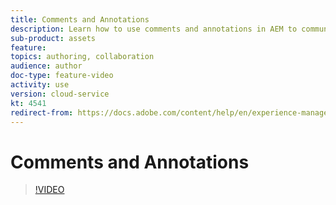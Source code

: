 ```yaml
---
title: Comments and Annotations
description: Learn how to use comments and annotations in AEM to communicate and collaborate on assets.
sub-product: assets
feature: 
topics: authoring, collaboration
audience: author
doc-type: feature-video
activity: use
version: cloud-service
kt: 4541
redirect-from: https://docs.adobe.com/content/help/en/experience-manager-learn/assets/collaboration/annotations-feature-video-use.html
---
```


# Comments and Annotations

>[!VIDEO](https://video.tv.adobe.com/v/32049/?quality=12&learn=on&hidetitle=true)